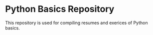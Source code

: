 # Python Basics Repository
This repository is used for compiling resumes and exerices of Python basics.

